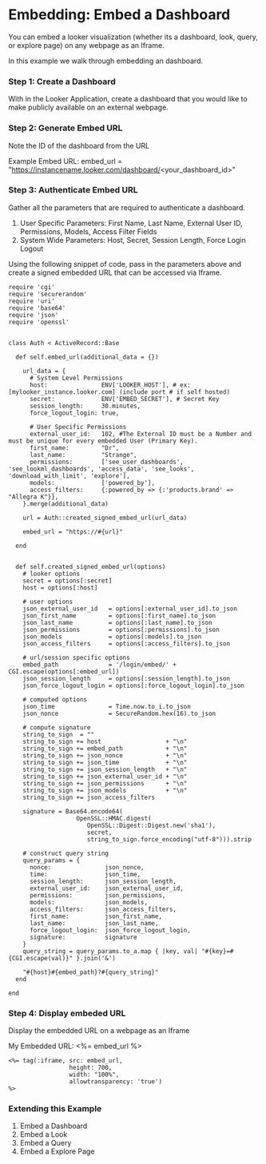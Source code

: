 
# Embedding: Embed a Dashboard


You can embed a looker visualization (whether its a dashboard, look, query, or explore page) on any webpage as an Iframe. 

In this example we walk through embedding an dashboard. 


### Step 1: Create a Dashboard
With in the Looker Application, create a dashboard that you would like to make publicly available on an external webpage. 


### Step 2: Generate Embed URL 

Note the ID of the dashboard from the URL

Example Embed URL: 
embed_url = "https://instancename.looker.com/dashboard/<your_dashboard_id>"



### Step 3: Authenticate Embed URL 

Gather all the parameters that are required to authenticate a dashboard. 
1. User Specific Parameters: First Name, Last Name, External User ID, Permissions, Models, Access Filter Fields
2. System Wide Parameters: Host, Secret, Session Length, Force Login Logout

Using the following snippet of code, pass in the parameters above and create a signed embedded URL that can be accessed via Iframe. 

```
require 'cgi'
require 'securerandom'
require 'uri'
require 'base64'
require 'json'
require 'openssl'


class Auth < ActiveRecord::Base

  def self.embed_url(additional_data = {})

    url_data = {
      # System Level Permissions        
      host:               ENV['LOOKER_HOST'], # ex: [mylooker_instance.looker.com] (include port # if self hosted)
      secret:             ENV['EMBED_SECRET'], # Secret Key 
      session_length:     30.minutes,
      force_logout_login: true,

      # User Specific Permissions
      external_user_id:   102, #The External ID must be a Number and must be unique for every embedded User (Primary Key). 
      first_name:         "Dr",
      last_name:          "Strange",
      permissions:        ['see_user_dashboards', 'see_lookml_dashboards', 'access_data', 'see_looks', 'download_with_limit', 'explore'],
      models:             ['powered_by'],
      access_filters:     {:powered_by => {:'products.brand' => "Allegra K"}},
    }.merge(additional_data)

    url = Auth::created_signed_embed_url(url_data)

    embed_url = "https://#{url}"

  end


  def self.created_signed_embed_url(options)
    # looker options
    secret = options[:secret]
    host = options[:host]

    # user options
    json_external_user_id   = options[:external_user_id].to_json
    json_first_name         = options[:first_name].to_json
    json_last_name          = options[:last_name].to_json
    json_permissions        = options[:permissions].to_json
    json_models             = options[:models].to_json
    json_access_filters     = options[:access_filters].to_json

    # url/session specific options
    embed_path              = '/login/embed/' + CGI.escape(options[:embed_url])
    json_session_length     = options[:session_length].to_json
    json_force_logout_login = options[:force_logout_login].to_json

    # computed options
    json_time               = Time.now.to_i.to_json
    json_nonce              = SecureRandom.hex(16).to_json

    # compute signature
    string_to_sign  = ""
    string_to_sign += host                  + "\n"
    string_to_sign += embed_path            + "\n"
    string_to_sign += json_nonce            + "\n"
    string_to_sign += json_time             + "\n"
    string_to_sign += json_session_length   + "\n"
    string_to_sign += json_external_user_id + "\n"
    string_to_sign += json_permissions      + "\n"
    string_to_sign += json_models           + "\n"
    string_to_sign += json_access_filters

    signature = Base64.encode64(
                   OpenSSL::HMAC.digest(
                      OpenSSL::Digest::Digest.new('sha1'),
                      secret,
                      string_to_sign.force_encoding("utf-8"))).strip

    # construct query string
    query_params = {
      nonce:               json_nonce,
      time:                json_time,
      session_length:      json_session_length,
      external_user_id:    json_external_user_id,
      permissions:         json_permissions,
      models:              json_models,
      access_filters:      json_access_filters,
      first_name:          json_first_name,
      last_name:           json_last_name,
      force_logout_login:  json_force_logout_login,
      signature:           signature
    }
    query_string = query_params.to_a.map { |key, val| "#{key}=#{CGI.escape(val)}" }.join('&')

    "#{host}#{embed_path}?#{query_string}"
  end

end
```

### Step 4: Display embeded URL
Display the embedded URL on a webpage as an Iframe

My Embedded URL: <%= embed_url %> 
<br/>

```
<%= tag(:iframe, src: embed_url,
                 height: 700,
                 width: "100%", 
                 allowtransparency: 'true')
%>
```


### Extending this Example 

1. Embed a Dashboard
2. Embed a Look
3. Embed a Query
4. Embed a Explore Page
